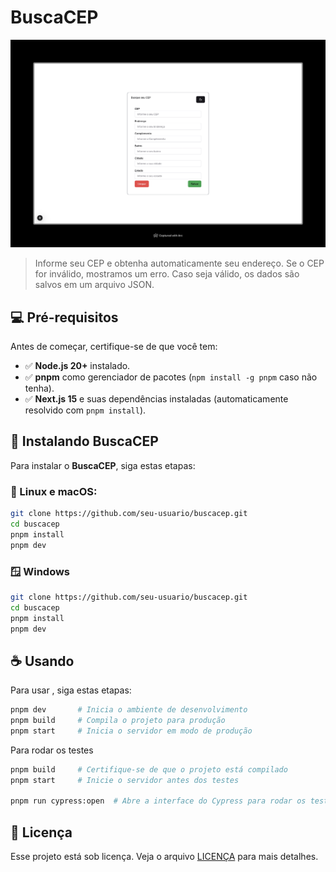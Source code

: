 # BuscaCEP

<img src="public/BuscaCep.jpeg" alt="Formulário Busca Cep">

> Informe seu CEP e obtenha automaticamente seu endereço. Se o CEP for inválido, mostramos um erro. Caso seja válido, os dados são salvos em um arquivo JSON.

## 💻 Pré-requisitos

Antes de começar, certifique-se de que você tem:

- ✅ **Node.js 20+** instalado.
- ✅ **pnpm** como gerenciador de pacotes (`npm install -g pnpm` caso não tenha).
- ✅ **Next.js 15** e suas dependências instaladas (automaticamente resolvido com `pnpm install`).

## 🚀 Instalando BuscaCEP

Para instalar o **BuscaCEP**, siga estas etapas:

### 🔹 Linux e macOS:

```sh
git clone https://github.com/seu-usuario/buscacep.git
cd buscacep
pnpm install
pnpm dev

```

### 🪟 Windows

```sh
git clone https://github.com/seu-usuario/buscacep.git
cd buscacep
pnpm install
pnpm dev

```

## ☕ Usando <BuscaCEP>

Para usar <BuscaCEP>, siga estas etapas:

```sh
pnpm dev       # Inicia o ambiente de desenvolvimento
pnpm build     # Compila o projeto para produção
pnpm start     # Inicia o servidor em modo de produção
```

Para rodar os testes 

```sh
pnpm build     # Certifique-se de que o projeto está compilado
pnpm start     # Inicie o servidor antes dos testes

pnpm run cypress:open  # Abre a interface do Cypress para rodar os testes
```

## 📝 Licença

Esse projeto está sob licença. Veja o arquivo [LICENÇA](LICENSE.md) para mais detalhes.
```
